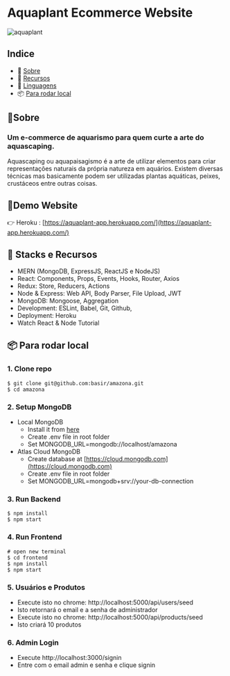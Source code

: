 # Aquaplant Ecommerce Website
![aquaplant](/template/images/amazona.jpg)

## Indice
- 🔖 [Sobre](#-Sobre)
- 🧰 [Recursos](#-recursos)
- 📝 [Linguagens](#-linguagens)
- 📦 [Para rodar local](#-para-rodar-local)


## 🔖Sobre
### Um e-commerce de aquarismo para quem curte a arte do aquascaping.
Aquascaping ou aquapaisagismo é a arte de utilizar elementos para criar representações naturais da própria natureza em aquários. Existem diversas técnicas mas basicamente podem ser utilizadas plantas aquáticas, peixes, crustáceos entre outras coisas.

## 🚀Demo Website

 👉 Heroku : [https://aquaplant-app.herokuapp.com/](https://aquaplant-app.herokuapp.com/)


## 🧰 Stacks e Recursos

- MERN (MongoDB, ExpressJS, ReactJS e NodeJS)
- React: Components, Props, Events, Hooks, Router, Axios
- Redux: Store, Reducers, Actions
- Node & Express: Web API, Body Parser, File Upload, JWT
- MongoDB: Mongoose, Aggregation
- Development: ESLint, Babel, Git, Github,
- Deployment: Heroku
- Watch React & Node Tutorial

## 📦 Para rodar local

### 1. Clone repo

```
$ git clone git@github.com:basir/amazona.git
$ cd amazona
```

### 2. Setup MongoDB

- Local MongoDB
  - Install it from [here](https://www.mongodb.com/try/download/community)
  - Create .env file in root folder
  - Set MONGODB_URL=mongodb://localhost/amazona  
- Atlas Cloud MongoDB
  - Create database at [https://cloud.mongodb.com](https://cloud.mongodb.com)
  - Create .env file in root folder
  - Set MONGODB_URL=mongodb+srv://your-db-connection

### 3. Run Backend

```
$ npm install
$ npm start
```

### 4. Run Frontend

```
# open new terminal
$ cd frontend
$ npm install
$ npm start
```

### 5. Usuários e Produtos

- Execute isto no chrome: http://localhost:5000/api/users/seed
- Isto retornará o email e a senha de administrador
- Execute isto no chrome: http://localhost:5000/api/products/seed
- Isto criará 10 produtos

### 6. Admin Login

- Execute http://localhost:3000/signin
- Entre com o email admin e senha e clique signin
